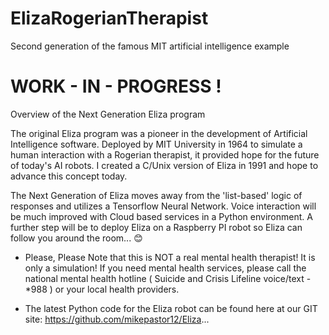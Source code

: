 # ElizaRogerianTherapist
Second generation of the famous MIT artificial intelligence example

#  WORK - IN - PROGRESS !
Overview of the Next Generation Eliza program

The original Eliza program was a pioneer in the development of Artificial Intelligence software.   Deployed by MIT University in 1964 to simulate a human interaction with a Rogerian therapist, it provided hope for the future of today's AI robots.  I created a C/Unix version of Eliza in 1991 and hope to advance this concept today.

The Next Generation of Eliza moves away from the 'list-based' logic of responses and utilizes a Tensorflow Neural Network.  Voice interaction will be much improved with Cloud based services in a Python environment.   A further step will be to deploy Eliza on a Raspberry PI robot so Eliza can follow you around the room...
😊


*  Please, Please Note that this is NOT a real mental health therapist!  It is only a simulation!
If you need mental health services, please call the national mental health hotline ( Suicide and Crisis Lifeline  voice/text - *988 ) or your local health providers.

*  The latest Python code for the Eliza robot can be found here at our GIT site:
          https://github.com/mikepastor12/Eliza...



